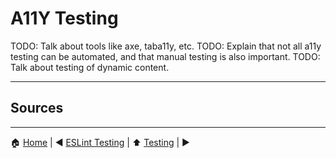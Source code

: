 # A11Y Testing

TODO: Talk about tools like axe, taba11y, etc.
TODO: Explain that not all a11y testing can be automated, and that manual testing is also important.
TODO: Talk about testing of dynamic content.

---

## Sources

---

:house: [Home](../README.md) | :arrow_backward: [ESLint Testing](./eslint-testing.md) | :arrow_up: [Testing](./README.md) |
[]() :arrow_forward:
